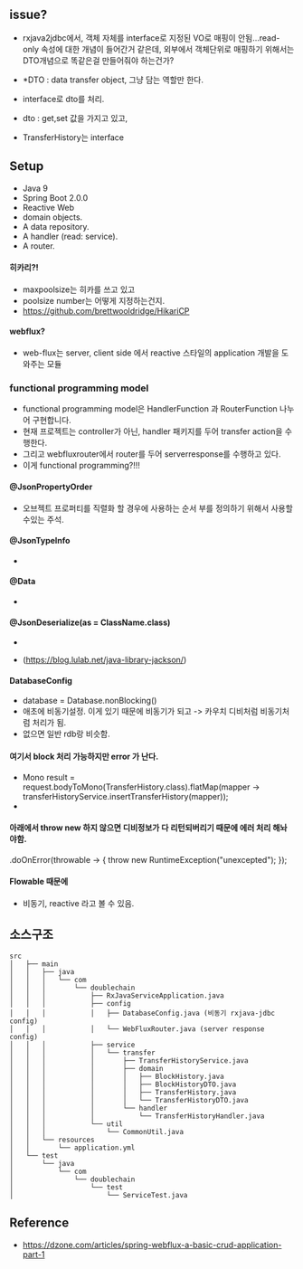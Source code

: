 
## issue?
- rxjava2jdbc에서, 객체 자체를 interface로 지정된 VO로 매핑이 안됨...read-only 속성에 대한 개념이 들어간거 같은데,
외부에서 객체단위로 매핑하기 위해서는 DTO개념으로 똑같은걸 만들어줘야 하는건가?

- *DTO : data transfer object, 그냥 담는 역할만 한다.  
- interface로 dto를 처리.
- dto : get,set 값을 가지고 있고, 
- TransferHistory는 interface 

## Setup 
- Java 9
- Spring Boot 2.0.0
- Reactive Web
- domain objects.
- A data repository.
- A handler (read: service).
- A router.

#### 히카리?!
- maxpoolsize는 히카를 쓰고 있고 
- poolsize number는 어떻게 지정하는건지.
- https://github.com/brettwooldridge/HikariCP


#### webflux?
- web-flux는 server, client side 에서 reactive 스타일의 application 개발을 도와주는 모듈

### functional programming model
- functional programming model은 HandlerFunction 과 RouterFunction 나누어 구현합니다.
- 현재 프로젝트는 controller가 아닌, handler 패키지를 두어 transfer action을 수행한다. 
- 그리고 webfluxrouter에서 router를 두어 serverresponse를 수행하고 있다.
- 이게 functional programming?!!!


#### @JsonPropertyOrder
- 오브젝트 프로퍼티를 직렬화 할 경우에 사용하는 순서 부를 정의하기 위해서 사용할 수있는 주석.

#### @JsonTypeInfo
- 

#### @Data
- 

#### @JsonDeserialize(as = ClassName.class)
- 

- (https://blog.lulab.net/java-library-jackson/)

#### DatabaseConfig 
- database = Database.nonBlocking()
- 애초에 비동기설정. 이게 있기 때문에 비동기가 되고 -> 카우치 디비처럼 비동기처럼 처리가 됨.
- 없으면 일반 rdb랑 비슷함.

#### 여기서 block 처리 가능하지만 error 가 난다. 
- Mono<Integer> result = request.bodyToMono(TransferHistory.class).flatMap(mapper -> transferHistoryService.insertTransferHistory(mapper));
- 

#### 아래에서 throw new 하지 않으면 디비정보가 다 리턴되버리기 때문에 에러 처리 해놔야함.
.doOnError(throwable -> {
          throw new RuntimeException("unexcepted");
      });
    
#### Flowable 때문에 
- 비동기, reactive 라고 볼 수 있음.


## 소스구조  

  
  
```
src
│   ├── main
│   │   ├── java
│   │   │   └── com
│   │   │       └── doublechain
│   │   │           ├── RxJavaServiceApplication.java
│   │   │           ├── config
│   │   │           │   ├── DatabaseConfig.java (비동기 rxjava-jdbc config)
│   │   │           │   └── WebFluxRouter.java (server response config)
│   │   │           ├── service
│   │   │           │   └── transfer
│   │   │           │       ├── TransferHistoryService.java
│   │   │           │       ├── domain
│   │   │           │       │   ├── BlockHistory.java
│   │   │           │       │   ├── BlockHistoryDTO.java
│   │   │           │       │   ├── TransferHistory.java
│   │   │           │       │   └── TransferHistoryDTO.java
│   │   │           │       └── handler
│   │   │           │           └── TransferHistoryHandler.java
│   │   │           └── util
│   │   │               └── CommonUtil.java
│   │   └── resources
│   │       └── application.yml
│   └── test
│       └── java
│           └── com
│               └── doublechain
│                   └── test
│                       └── ServiceTest.java    

```

## Reference
- https://dzone.com/articles/spring-webflux-a-basic-crud-application-part-1

